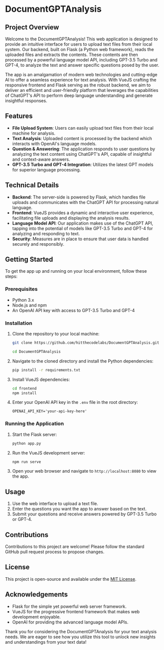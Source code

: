 # DocumentGPTAnalysis

## Project Overview

Welcome to the DocumentGPTAnalysis! This web application is designed to provide an intuitive interface for users to upload text files from their local system. Our backend, built on Flask (a Python web framework), reads the uploaded files and extracts the contents. These contents are then processed by a powerful language model API, including GPT-3.5 Turbo and GPT-4, to analyze the text and answer specific questions posed by the user.

The app is an amalgamation of modern web technologies and cutting-edge AI to offer a seamless experience for text analysis. With VueJS crafting the responsive frontend and Flask serving as the robust backend, we aim to deliver an efficient and user-friendly platform that leverages the capabilities of ChatGPT's API to perform deep language understanding and generate insightful responses.

## Features

- **File Upload System**: Users can easily upload text files from their local machine for analysis.
- **Text Analysis**: Uploaded content is processed by the backend which interacts with OpenAI's language models.
- **Question & Answering**: The application responds to user questions by analyzing the text content using ChatGPT's API, capable of insightful and context-aware answers.
- **GPT-3.5 Turbo and GPT-4 Integration**: Utilizes the latest GPT models for superior language processing.

## Technical Details

- **Backend**: The server-side is powered by Flask, which handles file uploads and communicates with the ChatGPT API for processing natural language.
- **Frontend**: VueJS provides a dynamic and interactive user experience, facilitating file uploads and displaying the analysis results.
- **Language Model API**: Our application makes use of the ChatGPT API, tapping into the potential of models like GPT-3.5 Turbo and GPT-4 for analyzing and responding to text.
- **Security**: Measures are in place to ensure that user data is handled securely and responsibly.

## Getting Started

To get the app up and running on your local environment, follow these steps:

### Prerequisites

- Python 3.x
- Node.js and npm
- An OpenAI API key with access to GPT-3.5 Turbo and GPT-4

### Installation

1. Clone the repository to your local machine:
    ```sh
    git clone https://github.com/hitthecodelabs/DocumentGPTAnalysis.git

    cd DocumentGPTAnalysis
    ```
2. Navigate to the cloned directory and install the Python dependencies:
    ```sh
    pip install -r requirements.txt
    ```
3. Install VueJS dependencies:
    ```sh
    cd frontend
    npm install
    ```
4. Enter your OpenAI API key in the `.env` file in the root directory:
    ```env
    OPENAI_API_KEY='your-api-key-here'
    ```

### Running the Application

1. Start the Flask server:
    ```sh
    python app.py
    ```
2. Run the VueJS development server:
    ```sh
    npm run serve
    ```
3. Open your web browser and navigate to `http://localhost:8080` to view the app.

## Usage

1. Use the web interface to upload a text file.
2. Enter the questions you want the app to answer based on the text.
3. Submit your questions and receive answers powered by GPT-3.5 Turbo or GPT-4.

## Contributions

Contributions to this project are welcome! Please follow the standard GitHub pull request process to propose changes.

## License

This project is open-source and available under the [MIT License](LICENSE.md).

## Acknowledgements

- Flask for the simple yet powerful web server framework.
- VueJS for the progressive frontend framework that makes web development enjoyable.
- OpenAI for providing the advanced language model APIs.

Thank you for considering the DocumentGPTAnalysis for your text analysis needs. We are eager to see how you utilize this tool to unlock new insights and understandings from your text data!
